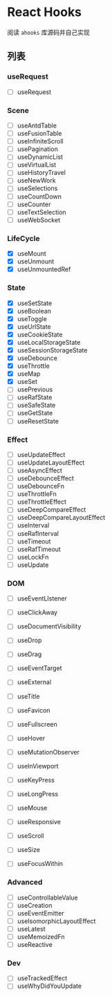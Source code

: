 # React Hooks

阅读 `ahooks` 库源码并自己实现

## 列表

### useRequest
- [ ] useRequest

### Scene
- [ ] useAntdTable
- [ ] useFusionTable
- [ ] useInfiniteScroll
- [ ] usePagination
- [ ] useDynamicList
- [ ] useVirtualList
- [ ] useHistoryTravel
- [ ] useNewWork
- [ ] useSelections
- [ ] useCountDown
- [ ] useCounter
- [ ] useTextSelection
- [ ] useWebSocket

### LifeCycle
- [x] useMount
- [x] useUnmount
- [x] useUnmountedRef
### State
- [x] useSetState
- [x] useBoolean
- [x] useToggle
- [x] useUrlState
- [x] useCookieState
- [x] useLocalStorageState
- [x] useSessionStorageState
- [x] useDebounce
- [x] useThrottle
- [x] useMap
- [x] useSet
- [ ] usePrevious
- [ ] useRafState
- [ ] useSafeState
- [ ] useGetState
- [ ] useResetState

### Effect
- [ ] useUpdateEffect
- [ ] useUpdateLayoutEffect
- [ ] useAsyncEffect
- [ ] useDebounceEffect
- [ ] useDebounceFn
- [ ] useThrottleFn
- [ ] useThrottleEffect
- [ ] useDeepCompareEffect
- [ ] useDeepCompareLayoutEffect
- [ ] useInterval
- [ ] useRafInterval
- [ ] useTimeout
- [ ] useRafTimeout
- [ ] useLockFn
- [ ] useUpdate

### DOM
- [ ] useEventLIstener
- [ ] useClickAway
- [ ] useDocumentVisibility
- [ ] useDrop
- [ ] useDrag
- [ ] useEventTarget
- [ ] useExternal
- [ ] useTitle
- [ ] useFavicon
- [ ] useFullscreen
- [ ] useHover
- [ ] useMutationObserver
- [ ] useInViewport
- [ ] useKeyPress
- [ ] useLongPress
- [ ] useMouse
- [ ] useResponsive
- [ ] useScroll
- [ ] useSize
- [ ] useFocusWithin



### Advanced
- [ ] useControllableValue
- [ ] useCreation
- [ ] useEventEmitter
- [ ] useIsomorphicLayoutEffect
- [ ] useLatest
- [ ] useMemoizedFn
- [ ] useReactive

### Dev
- [ ] useTrackedEffect
- [ ] useWhyDidYouUpdate
